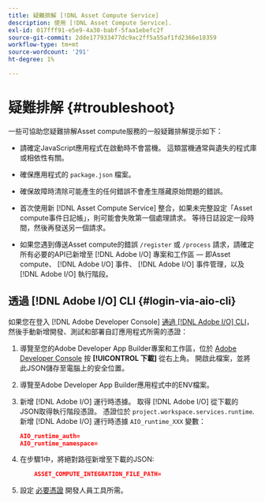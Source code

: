 ```yaml
---
title: 疑難排解 [!DNL Asset Compute Service]
description: 使用 [!DNL Asset Compute Service].
exl-id: 017fff91-e5e9-4a30-babf-5faa1ebefc2f
source-git-commit: 2dde177933477dc9ac2ff5a55af1fd2366e18359
workflow-type: tm+mt
source-wordcount: '291'
ht-degree: 1%

---
```


# 疑難排解 {#troubleshoot}

一些可協助您疑難排解Asset compute服務的一般疑難排解提示如下：

* 請確定JavaScript應用程式在啟動時不會當機。 這類當機通常與遺失的程式庫或相依性有關。
* 確保應用程式的 `package.json` 檔案。
* 確保故障時清除可能產生的任何錯誤不會產生隱藏原始問題的錯誤。

* 首次使用新 [!DNL Asset Compute Service] 整合，如果未完整設定「Asset compute事件日記帳」，則可能會失敗第一個處理請求。 等待日誌設定一段時間，然後再發送另一個請求。
* 如果您遇到傳送Asset compute的錯誤 `/register` 或 `/process` 請求，請確定所有必要的API已新增至 [!DNL Adobe I/O] 專案和工作區 — 即Asset compute、 [!DNL Adobe I/O] 事件、 [!DNL Adobe I/O] 事件管理，以及 [!DNL Adobe I/O] 執行階段。

## 透過 [!DNL Adobe I/O] CLI {#login-via-aio-cli}

如果您在登入 [!DNL Adobe Developer Console] [通過 [!DNL Adobe I/O] CLI](https://developer.adobe.com/app-builder/docs/getting_started/first_app/#3-signing-in-from-cli)，然後手動新增開發、測試和部署自訂應用程式所需的憑證：

1. 導覽至您的Adobe Developer App Builder專案和工作區，位於 [Adobe Developer Console](https://console.adobe.io/) 按 **[!UICONTROL 下載]** 從右上角。 開啟此檔案，並將此JSON儲存至電腦上的安全位置。

1. 導覽至Adobe Developer App Builder應用程式中的ENV檔案。

1. 新增 [!DNL Adobe I/O] 運行時憑據。 取得 [!DNL Adobe I/O] 從下載的JSON取得執行階段憑證。 憑證位於 `project.workspace.services.runtime`. 新增 [!DNL Adobe I/O] 運行時憑據 `AIO_runtime_XXX` 變數：

   ```json
   AIO_runtime_auth=
   AIO_runtime_namespace=
   ```

1. 在步驟1中，將絕對路徑新增至下載的JSON:

   ```json
       ASSET_COMPUTE_INTEGRATION_FILE_PATH=
   ```

1. 設定 [必要憑證](develop-custom-application.md) 開發人員工具所需。

<!-- TBD for later:
Add any best practices for developers in this section:
* Any items to take care of when creating projects.
* Any naming conventions, reserved keywords, etc.?
* Any terms that can become a source of confusion later based on our OOTB naming.

* If required, add limitations for custom applications and spin those off as best practices.
* Do NOT borrow any content from https://git.corp.adobe.com/nui/nui/blob/master/doc/worker_api.md. It is outdated and irrelevant for 3rd party custom applications.
-->
